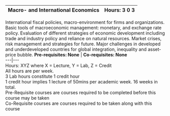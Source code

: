 **Macro- and International Economics** | **Hours: 3 0 3**  
---|---  
International fiscal policies, macro-environment for firms and organizations. Basic tools of macroeconomic management: monetary, and exchange rate policy. Evaluation of different strategies of economic development including trade and industry policy and reliance on natural resources. Market crises, risk management and strategies for future. Major challenges in developed and underdeveloped countries for global integration, inequality and asset-price bubble.
**Pre-requisites: None** | **Co-requisites: None**  
---|---  
Hours: XYZ where X = Lecture, Y = Lab, Z = Credit  
All hours are per week.  
3 Lab hours constitute 1 credit hour  
1 credit hour implies 1 lecture of 50mins per academic week. 16 weeks in total.  
Pre-Requisite courses are courses required to be completed before this course may be taken  
Co-Requisite courses are courses required to be taken along with this course
